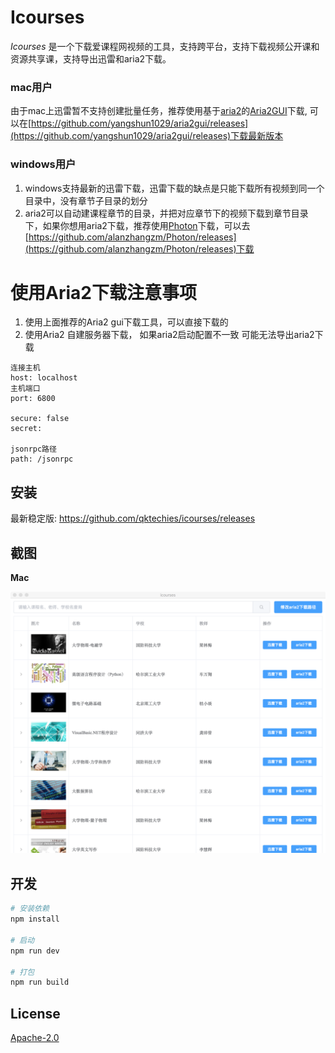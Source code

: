 # Icourses

*Icourses* 是一个下载爱课程网视频的工具，支持跨平台，支持下载视频公开课和资源共享课，支持导出迅雷和aria2下载。

### mac用户
由于mac上迅雷暂不支持创建批量任务，推荐使用基于[aria2](https://github.com/aria2/aria2)的[Aria2GUI](https://github.com/yangshun1029/aria2gui)下载, 可以在[https://github.com/yangshun1029/aria2gui/releases](https://github.com/yangshun1029/aria2gui/releases)下载最新版本
### windows用户
1. windows支持最新的迅雷下载，迅雷下载的缺点是只能下载所有视频到同一个目录中，没有章节子目录的划分
2. aria2可以自动建课程章节的目录，并把对应章节下的视频下载到章节目录下，如果你想用aria2下载，推荐使用[Photon](https://github.com/alanzhangzm/Photon/)下载，可以去[https://github.com/alanzhangzm/Photon/releases](https://github.com/alanzhangzm/Photon/releases)下载

# 使用Aria2下载注意事项

1. 使用上面推荐的Aria2 gui下载工具，可以直接下载的
2. 使用Aria2 自建服务器下载， 如果aria2启动配置不一致 可能无法导出aria2下载

```
连接主机
host: localhost
主机端口
port: 6800

secure: false
secret: 

jsonrpc路径
path: /jsonrpc
```

## 安装

最新稳定版: https://github.com/qktechies/icourses/releases

## 截图
**Mac**

![mac-donwloading](screenshot/mac-downloading.png)

## 开发

``` bash
# 安装依赖
npm install

# 启动
npm run dev

# 打包 
npm run build
```


## License
[Apache-2.0](https://github.com/qktechies/icourses/master/LICENSE)

